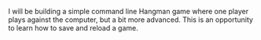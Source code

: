 I will be building a simple command line Hangman game where one player plays against the computer, but a bit more advanced. This is an opportunity to learn how to save and reload a game.